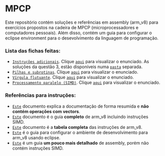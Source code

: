 # MPCP
Este repositório contém soluções  e referências em assembly (arm_v8) para exercícios propostos na cadeira de MPCP (microprocessadores e computadores pessoais). Além disso, contém um guia para configurar o eclipse environment para o desevolvimento da linguagem de programação. 
  
  ### Lista das fichas feitas:  
    
  - [`Instruções adicionais`](Instrucoes_adicionais_sol.s). Clique [`aqui`](instrucoes_adicionais.pdf) para visualizar o enunciado. As soluções da questão 3, estão disponíveis numa [`pasta`](https://github.com/Jumaruba/MPCP/tree/master/Quest%C3%A3o%203%20-%20Instrucoes_adicionais) separada.
  - [`Pilhas e subrotinas`](Pilha_subrotinas_sol.s).  Clique [`aqui`](Enunciados/pilha_subrotinas.pdf) para visualizar o enunciado.  
  - [`Vírgula flutuante`](Vírgula_flutuante_sol.s). Clique [`aqui`](Enunciados/AArch64_VF.pdf) para visualizar o enunciado.  
  - [`Processamento paralelo (SIMD)`](SIMD_sol.s). Clique [`aqui`](Enunciados/AArch64_SIMD.pdf) para visualizar o enunciado.  
    
  ### Referências para instruções:
  
  - [`Este`](Instructions/ARM.Reference_Manual.pdf) documento explica a documentação de forma resumida e __não contém operações com vectors__. 
  - [`Este`](Instructions/DUI0801I_armasm_user_guide.pdf) documento é o guia __completo__ de arm_v8 incluindo instruções SIMD.
  - [`Este`](Instructions/InstructionsTable.v5.2.pdf) documento é a __tabela completa__ das instruções de arm_v8.
  - [`Este`](https://github.com/Jumaruba/MPCP/blob/master/Instructions/Tutorial_de_configurac__807_a__771_o_do_DS-5%20(2).pdf) é o guia para configurar o ambiente de desenvolvimento para arm_v8 usando eclipse. 
  - [`Este`](Instructions/the_a64_Instruction_set_100898_0100.pdf) é um guia __um pouco mais detalhado__ de assembly, porém não contém instruções SIMD. 
  
